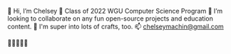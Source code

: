 👋 Hi, I’m Chelsey
🌱 Class of 2022 WGU Computer Science Program
💞️ I’m looking to collaborate on any fun open-source projects and education content.
🧵 I'm super into lots of crafts, too.
📫 chelseymachin@gmail.com 

🦊🦊🦊🦊🦊


